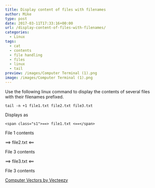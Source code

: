 ```yaml
---
title: Display content of files with filenames
author: Mike
type: post
date: 2017-03-11T17:33:16+00:00
url: /display-content-of-files-with-filenames/
categories:
  - Linux
tags:
  - cat
  - contents
  - file handling
  - files
  - linux
  - tail
preview: /images/Computer Terminal (1).png
image: /images/Computer Terminal (1).png
---
```

Use the following linux command to display the contents of several files with their filenames prefixed.

`tail -n +1 file1.txt file2.txt file3.txt`

Displays as

`<span class="s1">==> file1.txt <==</span>`

File 1 contents

==> file2.txt <==

File 3 contents

==> file3.txt <==

File 3 contents


<a href="https://www.vecteezy.com/free-vector/computer">Computer Vectors by Vecteezy</a>